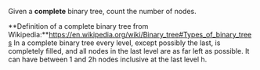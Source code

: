 Given a **complete** binary tree, count the number of nodes.

**Definition of a complete binary tree from Wikipedia:**https://en.wikipedia.org/wiki/Binary_tree#Types_of_binary_trees
In a complete binary tree every level, except possibly the last, is completely filled, and all nodes in the last level are as far left as possible. It can have between 1 and 2h nodes inclusive at the last level h.